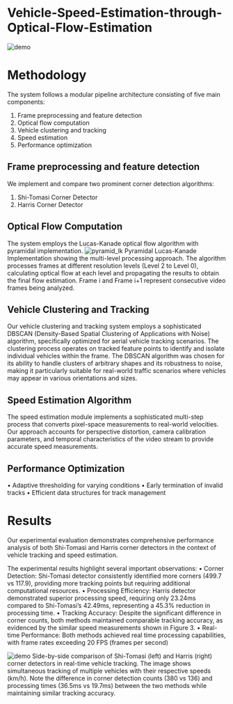 # Vehicle-Speed-Estimation-through-Optical-Flow-Estimation
![demo](https://github.com/user-attachments/assets/a68e77d2-d804-44ee-af66-9e17fc5bdbc4)

# Methodology
 The system follows a modular pipeline architecture consisting of five main components:
 1) Frame preprocessing and feature detection
 2) Optical flow computation
 3) Vehicle clustering and tracking
 4) Speed estimation
 5) Performance optimization

## Frame preprocessing and feature detection
We implement and compare two prominent corner detection algorithms:
 1) Shi-Tomasi Corner Detector
 2) Harris Corner Detector

## Optical Flow Computation
The system employs the Lucas-Kanade optical flow algorithm with pyramidal implementation.
![pyramid_lk](https://github.com/user-attachments/assets/38c98b89-cff0-44c8-a327-c8bed96cfc4a)
Pyramidal Lucas-Kanade Implementation showing the multi-level processing approach. The algorithm processes frames at different resolution levels (Level 2 to Level 0), calculating optical flow at each level and propagating the results to obtain the final flow estimation. Frame i and Frame i+1 represent consecutive video frames being analyzed.

## Vehicle Clustering and Tracking
Our vehicle clustering and tracking system employs a sophisticated DBSCAN (Density-Based Spatial Clustering of Applications with Noise) algorithm, specifically optimized for aerial vehicle tracking scenarios. The clustering process operates on tracked feature points to identify and isolate individual vehicles within the frame. The DBSCAN algorithm was chosen for its ability to handle clusters of arbitrary shapes and its robustness to noise, making it particularly suitable for real-world traffic scenarios where vehicles may appear in various orientations and sizes.

## Speed Estimation Algorithm
The speed estimation module implements a sophisticated multi-step process that converts pixel-space measurements to real-world velocities. Our approach accounts for perspective distortion, camera calibration parameters, and temporal characteristics of the video stream to provide accurate speed measurements.

## Performance Optimization
 • Adaptive thresholding for varying conditions
 • Early termination of invalid tracks
 • Efficient data structures for track management

# Results
Our experimental evaluation demonstrates comprehensive performance analysis of both Shi-Tomasi and Harris corner detectors in the context of vehicle tracking and speed estimation.

The experimental results highlight several important observations:
 • Corner Detection: Shi-Tomasi detector consistently identified more corners (499.7 vs 117.9), providing more tracking points but requiring additional computational resources.
 • Processing Efficiency: Harris detector demonstrated superior processing speed, requiring only 23.24ms compared to Shi-Tomasi’s 42.49ms, representing a 45.3% reduction in processing time.
 • Tracking Accuracy: Despite the significant difference in corner counts, both methods maintained comparable tracking accuracy, as evidenced by the similar speed measurements shown in Figure 3.
 • Real-time Performance: Both methods achieved real time processing capabilities, with frame rates exceeding 20 FPS (frames per second)

 ![demo](https://github.com/user-attachments/assets/a68e77d2-d804-44ee-af66-9e17fc5bdbc4)
 Side-by-side comparison of Shi-Tomasi (left) and Harris (right) corner detectors in real-time vehicle tracking. The image shows simultaneous tracking of multiple vehicles with their respective speeds (km/h). Note the difference in corner detection counts (380 vs 136) and processing times (36.5ms vs 19.7ms) between the two methods while maintaining similar tracking accuracy.
